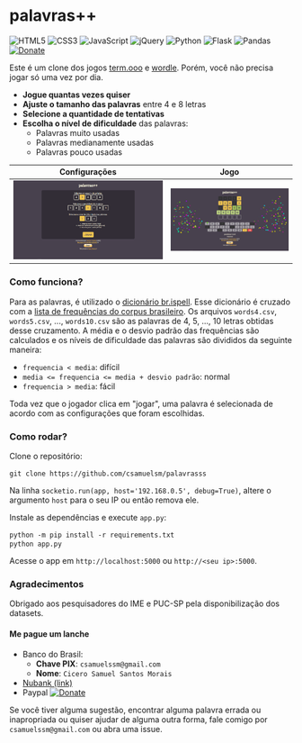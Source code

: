 # palavras++

![HTML5](https://img.shields.io/badge/html5-%23E34F26.svg?style=for-the-badge&logo=html5&logoColor=white)
![CSS3](https://img.shields.io/badge/css3-%231572B6.svg?style=for-the-badge&logo=css3&logoColor=white)
![JavaScript](https://img.shields.io/badge/javascript-%23323330.svg?style=for-the-badge&logo=javascript&logoColor=%23F7DF1E)
![jQuery](https://img.shields.io/badge/jquery-%230769AD.svg?style=for-the-badge&logo=jquery&logoColor=white)
![Python](https://img.shields.io/badge/python-3670A0?style=for-the-badge&logo=python&logoColor=ffdd54)
![Flask](https://img.shields.io/badge/flask-%23000.svg?style=for-the-badge&logo=flask&logoColor=white)
![Pandas](https://img.shields.io/badge/pandas-%23150458.svg?style=for-the-badge&logo=pandas&logoColor=white)
[![Donate](https://img.shields.io/badge/Donate-PayPal-green.svg)](https://www.paypal.com/donate/?hosted_button_id=7M2BZQD5GJCSG)

Este é um clone dos jogos [term.ooo](https://term.ooo/) e [wordle](https://www.powerlanguage.co.uk/wordle/). Porém, você não precisa jogar só uma vez por dia.

- **Jogue quantas vezes quiser**
- **Ajuste o tamanho das palavras** entre 4 e 8 letras
- **Selecione a quantidade de tentativas**
- **Escolha o nível de dificuldade** das palavras:
    - Palavras muito usadas
    - Palavras medianamente usadas
    - Palavras pouco usadas

Configurações             |  Jogo
:-------------------------:|:-------------------------:
![](/screenshot/setup.png)  |  ![](/screenshot/game.png)

### Como funciona?

Para as palavras, é utilizado o [dicionário br.ispell](https://www.ime.usp.br/~pf/dicios/index.html). Esse dicionário é cruzado com a [lista de frequências do corpus brasileiro](http://corpusbrasileiro.pucsp.br/cb/Acesso.html). Os arquivos `words4.csv`, `words5.csv`, ..., `words10.csv` são as palavras de 4, 5, ..., 10 letras obtidas desse cruzamento. A média e o desvio padrão das frequências são calculados e os níveis de dificuldade das palavras são divididos da seguinte maneira:

- `frequencia < media`: difícil
- `media <= frequencia <= media + desvio padrão`: normal
- `frequencia > media`: fácil

Toda vez que o jogador clica em "jogar", uma palavra é selecionada de acordo com as configurações que foram escolhidas.

### Como rodar?

Clone o repositório:

```
git clone https://github.com/csamuelsm/palavrasss
```

Na linha `socketio.run(app, host='192.168.0.5', debug=True)`, altere o argumento `host` para o seu IP ou então remova ele.

Instale as dependências e execute `app.py`:

```
python -m pip install -r requirements.txt
python app.py
```

Acesse o app em `http://localhost:5000` ou `http://<seu ip>:5000`.

### Agradecimentos

Obrigado aos pesquisadores do IME e PUC-SP pela disponibilização dos datasets.

#### Me pague um lanche

- Banco do Brasil:
    - **Chave PIX**: `csamuelssm@gmail.com`
    - **Nome**: `Cicero Samuel Santos Morais`
- [Nubank (link)](https://nubank.com.br/pagar/4vsyx/BtWyacDlWD)
- Paypal [![Donate](https://img.shields.io/badge/Donate-PayPal-green.svg)](https://www.paypal.com/donate/?hosted_button_id=7M2BZQD5GJCSG)

Se você tiver alguma sugestão, encontrar alguma palavra errada ou inapropriada ou quiser ajudar de alguma outra forma, fale comigo por `csamuelssm@gmail.com` ou abra uma issue.